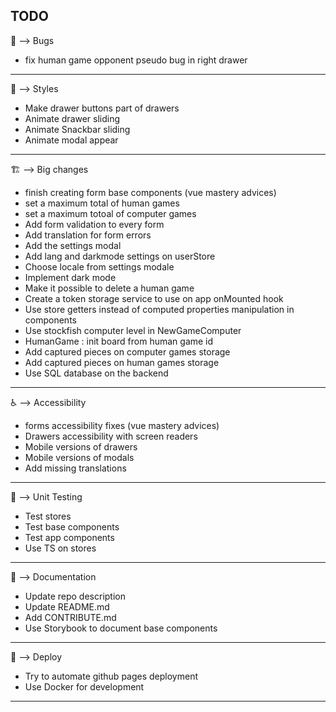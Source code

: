 ## TODO

:bug: --> Bugs
- fix human game opponent pseudo bug in right drawer
***

:art: --> Styles
- Make drawer buttons part of drawers
- Animate drawer sliding
- Animate Snackbar sliding
- Animate modal appear
***

:building_construction: --> Big changes
- finish creating form base components (vue mastery advices)
- set a maximum total of human games
- set a maximum totoal of computer games
- Add form validation to every form
- Add translation for form errors
- Add the settings modal
- Add lang and darkmode settings on userStore
- Choose locale from settings modale
- Implement dark mode
- Make it possible to delete a human game
- Create a token storage service to use on app onMounted hook
- Use store getters instead of computed properties manipulation in components
- Use stockfish computer level in NewGameComputer
- HumanGame : init board from human game id
- Add captured pieces on computer games storage
- Add captured pieces on human games storage
- Use SQL database on the backend
***

:wheelchair: --> Accessibility
- forms accessibility fixes (vue mastery advices)
- Drawers accessibility with screen readers
- Mobile versions of drawers
- Mobile versions of modals
- Add missing translations
***

:test_tube: --> Unit Testing
- Test stores
- Test base components
- Test app components
- Use TS on stores
***

:memo: --> Documentation
- Update repo description
- Update README.md
- Add CONTRIBUTE.md
- Use Storybook to document base components
***

:rocket: --> Deploy
- Try to automate github pages deployment
- Use Docker for development
***